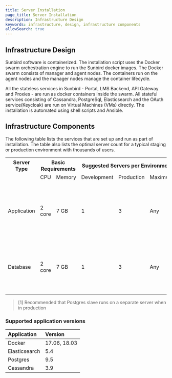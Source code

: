 ```yaml
---
title: Server Installation
page_title: Server Installation
description: Infrastructure Design
keywords: infrastructure, design, infrastructure components
allowSearch: true
---
```

 
## Infrastructure Design

Sunbird software is containerized. The installation script uses the Docker swarm orchestration engine to run the Sunbird docker images. The Docker swarm consists of manager and agent nodes. The containers run on the agent nodes and the manager nodes manage the container lifecycle.

All the stateless services in Sunbird - Portal, LMS Backend, API Gateway and Proxies - are run as docker containers inside the swarm. All stateful services consisting of Cassandra, PostgreSql, Elasticsearch and the OAuth service(Keycloak) are run on Virtual Machines (VMs) directly. The installation is automated using shell scripts and Ansible.

## Infrastructure Components

The following table lists the services that are set up and run as part of installation. The table also lists the optimal server count for a typical staging or production environment with thousands of users.

<table>
  <tr>
    <th style="width:20%;">Server Type</th>
    <th style="width:25%;", colspan = 2>Basic Requirements</th>
    <th style="width:35%;", colspan = 3>Suggested Servers per Environment</th>
    <th style="width:20%;">Services</th>
  </tr>
  <tr><td></td><td>CPU</td> <td>Memory</td><td>Development</td><td>Production</td><td>Maximum</td><td></td>
  </tr>
  <tr><td rowspan=4> Application</td><td rowspan=4>2 core</td><td rowspan=4>7 GB</td><td rowspan=4>1</td><td rowspan=4>3</td><td rowspan=4>Any</td><td> Docker Swarn Manager</td>
  <tr><td>Docker Swarn Agent</td></tr>
  <tr><td>Keycloak</td></tr> 
  <tr><td>Badgr</td></tr>
  <tr><td rowspan=4> Database</td><td rowspan=4>2 core</td><td rowspan=4>7 GB</td><td rowspan=4>1</td><td rowspan=4>3</td><td rowspan=4>Any</td><td>Elastic Search </td>
  </tr>
  <tr><td>Postgres Master </td></tr>
  <tr><td>Postgres Slave<sup>[1]</sup></td></tr> 
  <tr><td>Cassandra</td></tr>
</table> 

> [1] Recommended that Postgres slave runs on a separate server when in production

### Supported application versions

Application |Version
:----- |:--------
Docker | 17.06, 18.03
Elasticsearch | 5.4 
Postgres | 9.5 
Cassandra | 3.9 
